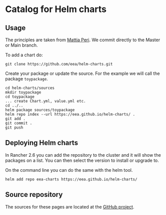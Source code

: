 # Catalog for Helm charts

## Usage

The principles are taken from [Mattia Peri](https://medium.com/@mattiaperi/create-a-public-helm-chart-repository-with-github-pages-49b180dbb417). We commit directly to the Master or Main branch.

To add a chart do:

    git clone https://github.com/eea/helm-charts.git

Create your package or update the source. For the example we will call the package `toypackage`.

    cd helm-charts/sources
    mkdir toypackage
    cd toypackage
    ... create Chart.yml, value.yml etc.
    cd ../..
    helm package sources/toypackage
    helm repo index --url https://eea.github.io/helm-charts/ .
    git add .
    git commit .
    git push

## Deploying Helm charts

In Rancher 2.6 you can add the repository to the cluster and it will show the packages on a list. You can then select the version to install or upgrade to.

On the command line you can do the same with the helm tool.

    helm add repo eea-charts https://eea.github.io/helm-charts/

## Source repository

The sources for these pages are located at the [GitHub project](https://github.com/eea/helm-charts).
